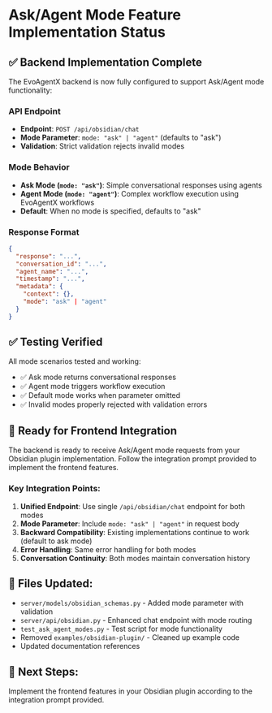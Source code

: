 # Ask/Agent Mode Feature Implementation Status

## ✅ Backend Implementation Complete

The EvoAgentX backend is now fully configured to support Ask/Agent mode functionality:

### API Endpoint
- **Endpoint**: `POST /api/obsidian/chat`
- **Mode Parameter**: `mode: "ask" | "agent"` (defaults to "ask")
- **Validation**: Strict validation rejects invalid modes

### Mode Behavior
- **Ask Mode (`mode: "ask"`)**: Simple conversational responses using agents
- **Agent Mode (`mode: "agent"`)**: Complex workflow execution using EvoAgentX workflows
- **Default**: When no mode is specified, defaults to "ask"

### Response Format
```json
{
  "response": "...",
  "conversation_id": "...",
  "agent_name": "...",
  "timestamp": "...",
  "metadata": {
    "context": {},
    "mode": "ask" | "agent"
  }
}
```

## ✅ Testing Verified

All mode scenarios tested and working:
- ✅ Ask mode returns conversational responses
- ✅ Agent mode triggers workflow execution
- ✅ Default mode works when parameter omitted
- ✅ Invalid modes properly rejected with validation errors

## 🎯 Ready for Frontend Integration

The backend is ready to receive Ask/Agent mode requests from your Obsidian plugin implementation. Follow the integration prompt provided to implement the frontend features.

### Key Integration Points:
1. **Unified Endpoint**: Use single `/api/obsidian/chat` endpoint for both modes
2. **Mode Parameter**: Include `mode: "ask" | "agent"` in request body
3. **Backward Compatibility**: Existing implementations continue to work (default to ask mode)
4. **Error Handling**: Same error handling for both modes
5. **Conversation Continuity**: Both modes maintain conversation history

## 📁 Files Updated:
- `server/models/obsidian_schemas.py` - Added mode parameter with validation
- `server/api/obsidian.py` - Enhanced chat endpoint with mode routing
- `test_ask_agent_modes.py` - Test script for mode functionality
- Removed `examples/obsidian-plugin/` - Cleaned up example code
- Updated documentation references

## 🚀 Next Steps:
Implement the frontend features in your Obsidian plugin according to the integration prompt provided.
